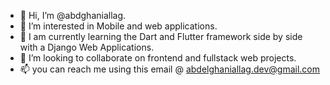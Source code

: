 - 👋 Hi, I’m @abdghaniallag.
- 👀 I’m interested in Mobile and web applications.
- 🌱 I am currently learning the Dart and Flutter framework side by side with a Django Web Applications.
- 💞️ I’m looking to collaborate on frontend and fullstack web projects.
- 📫 you can reach me using this email @ abdelghaniallag.dev@gmail.com
